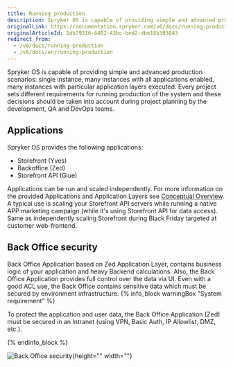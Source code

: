 ```yaml
---
title: Running production
description: Spryker OS is capable of providing simple and advanced production scenarios- single instance, many instances with all applications enabled, many instances with particular application layers executed.
originalLink: https://documentation.spryker.com/v6/docs/running-production
originalArticleId: 1db79316-6482-43bc-bed2-dbe18b303043
redirect_from:
  - /v6/docs/running-production
  - /v6/docs/en/running-production
---
```


Spryker OS is capable of providing simple and advanced production scenarios: single instance, many instances with all applications enabled, many instances with particular application layers executed. Every project sets different requirements for running production of the system and these decisions should be taken into account during project planning by the development, QA and DevOps teams.

## Applications
Spryker OS provides the following applications:

* Storefront (Yves)
* Backoffice (Zed)
* Storefront API (Glue)

Applications can be run and scaled independently. For more information on the provided Applications and Application Layers see [Conceptual Overview](/docs/scos/dev/developer-guides/202009.0/architecture-guide/conceptual-overview.html).
A typical use is scaling your Storefront API servers while running a native APP marketing campaign (while it's using Storefront API for data access). Same as independently scaling Storefront during Black Friday targeted at customer web-frontend.

## Back Office security
Back Office Application based on Zed Application Layer, contains business logic of your application and heavy Backend calculations. Also, the Back Office Application provides full control over the data via UI.
Even with a good ACL use, the Back Office contains sensitive data which must be secured by environment infrastructure. 
{% info_block warningBox "System requirement" %}

To protect the application and user data, the Back Office Application (Zed) must be secured in an Intranet (using VPN, Basic Auth, IP Allowlist, DMZ, etc.).

{% endinfo_block %}


![Back Office security](https://spryker.s3.eu-central-1.amazonaws.com/docs/Developer+Guide/Running+Production/spryker-applications-in-hosting-env.png){height="" width=""}

